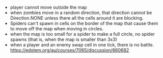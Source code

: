 - player cannot move outside the map
- when zombies move in a random direction, that direction cannot be
  Direction.NONE unless there all the cells around it are blocking.
- Spiders can't spawn in cells on the border of the map that cause them to move off the map when moving in circles.
- when the map is too small for a spider to make a full circle, no spider spawns
  (that is, when the map is smaller than 3x3)
- when a player and an enemy swap cell in one tick, there is no battle.
   https://edstem.org/au/courses/7065/discussion/660682
